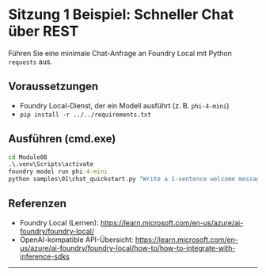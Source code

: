 <!--
CO_OP_TRANSLATOR_METADATA:
{
  "original_hash": "15ab280cc2acd8bbf545cc9a78a408bf",
  "translation_date": "2025-09-22T12:57:50+00:00",
  "source_file": "Module08/samples/01/README.md",
  "language_code": "de"
}
-->
# Sitzung 1 Beispiel: Schneller Chat über REST

Führen Sie eine minimale Chat-Anfrage an Foundry Local mit Python `requests` aus.

## Voraussetzungen
- Foundry Local-Dienst, der ein Modell ausführt (z. B. `phi-4-mini`)
- `pip install -r ../../requirements.txt`

## Ausführen (cmd.exe)
```cmd
cd Module08
.\.venv\Scripts\activate
foundry model run phi-4-mini
python samples\01\chat_quickstart.py "Write a 1-sentence welcome message."
```

## Referenzen
- Foundry Local (Lernen): https://learn.microsoft.com/en-us/azure/ai-foundry/foundry-local/
- OpenAI-kompatible API-Übersicht: https://learn.microsoft.com/en-us/azure/ai-foundry/foundry-local/how-to/how-to-integrate-with-inference-sdks

---

